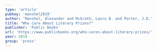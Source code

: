 ```yaml
---
type: 'article'
pubkey: 'manshel2019'
author: 'Manshel, Alexander and McGrath, Laura B. and Porter, J.D.'
title: "Who Care About Literary Prizes?"
publisher: 'Public Books'
url: 'https://www.publicbooks.org/who-cares-about-literary-prizes/'
year: 2019
group: 'press'
---
```

